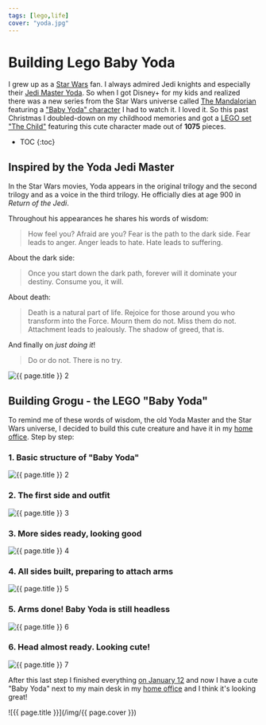 ```yaml
---
tags: [lego,life]
cover: "yoda.jpg"
---
```


# Building Lego Baby Yoda

I grew up as a [Star Wars](https://en.wikipedia.org/wiki/Star_Wars) fan. I always admired Jedi knights and especially their [Jedi Master Yoda](https://en.wikipedia.org/wiki/Yoda). So when I got Disney+ for my kids and realized there was a new series from the Star Wars universe called [The Mandalorian](https://en.wikipedia.org/wiki/The_Mandalorian) featuring a ["Baby Yoda" character](https://en.wikipedia.org/wiki/Grogu) I had to watch it. I loved it. So this past Christmas I doubled-down on my childhood memories and got a [LEGO set "The Child"](https://www.lego.com/en-us/product/the-child-75318) featuring this cute character made out of **1075** pieces.

<!--More-->

* TOC
{:toc}

## Inspired by the Yoda Jedi Master

In the Star Wars movies, Yoda appears in the original trilogy and the second trilogy and as a voice in the third trilogy. He officially dies at age 900 in *Return of the Jedi*.

Throughout his appearances he shares his words of wisdom:

> How feel you? Afraid are you? Fear is the path to the dark side. Fear leads to anger. Anger leads to hate. Hate leads to suffering.

About the dark side:

> Once you start down the dark path, forever will it dominate your destiny. Consume you, it will.

About death:

> Death is a natural part of life. Rejoice for those around you who transform into the Force. Mourn them do not. Miss them do not. Attachment leads to jealously. The shadow of greed, that is.

And finally on *just doing it*!

> Do or do not. There is no try.

![{{ page.title }} 2](/img/yoda-master.jpg)

## Building Grogu - the LEGO "Baby Yoda"

To remind me of these words of wisdom, the old Yoda Master and the Star Wars universe, I decided to build this cute creature and have it in my [home office](/office). Step by step:

### 1. Basic structure of "Baby Yoda"

![{{ page.title }} 2](/img/yoda-2.jpg)

### 2. The first side and outfit

![{{ page.title }} 3](/img/yoda-3.jpg)

### 3. More sides ready, looking good

![{{ page.title }} 4](/img/yoda-4.jpg)

### 4. All sides built, preparing to attach arms

![{{ page.title }} 5](/img/yoda-5.jpg)

### 5. Arms done! Baby Yoda is still headless

![{{ page.title }} 6](/img/yoda-6.jpg)

### 6. Head almost ready. Looking cute!

![{{ page.title }} 7](/img/yoda-7.jpg)

After this last step I finished everything [on January 12](https://www.instagram.com/p/CJ8QbHiHCBg/) and now I have a cute "Baby Yoda" next to my main desk in my [home office](/office) and I think it's looking great!

![{{ page.title }}](/img/{{ page.cover }})

[n]: https://michael.gratis/nozbe
[np]: https://michael.gratis/nozbepersonal